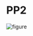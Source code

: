 # PP2
![figure](https://github.com/Andmr1/PP2/assets/114339603/a92e3671-b30d-483f-bfaf-90b6495a386c)
